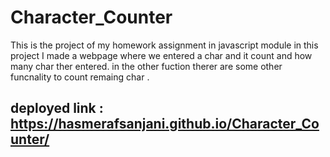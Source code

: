 # Character_Counter
This is the project of my homework assignment in javascript module 
in this project I made a webpage where we entered a char and it count and how many char ther entered. 
in the other fuction therer are some other funcnality to count remaing char .

  ## deployed link : https://hasmerafsanjani.github.io/Character_Counter/
